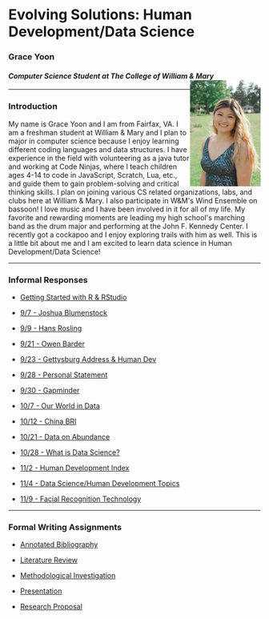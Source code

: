 # Evolving Solutions: Human Development/Data Science 

### Grace Yoon 
#### *Computer Science Student at The College of William & Mary* <img align="right" alt="drawing" src="GraceYoon.jpg" width="28%" height="28%"> 

---

### Introduction
My name is Grace Yoon and I am from Fairfax, VA. I am a freshman student at William & Mary and I plan to major in computer science because I enjoy learning different coding languages and data structures. I have experience in the field with volunteering as a java tutor and working at Code Ninjas, where I teach children ages 4-14 to code in JavaScript, Scratch, Lua, etc., and guide them to gain problem-solving and critical thinking skills. I plan on joining various CS related organizations, labs, and clubs here at William & Mary. I also participate in W&M's Wind Ensemble on bassoon! I love music and I have been involved in it for all of my life. My favorite and rewarding moments are leading my high school's marching band as the drum major and performing at the John F. Kennedy Center. I recently got a cockapoo and I enjoy exploring trails with him as well. This is a little bit about me and I am excited to learn data science in Human Development/Data Science!

---

### Informal Responses

- [Getting Started with R & RStudio](1.4.md)

- [9/7 - Joshua Blumenstock](Blumenstock.md)

- [9/9 - Hans Rosling](Rosling.md)

- [9/21 - Owen Barder](Barder.md)

- [9/23 - Gettysburg Address & Human Dev](Sept23Essay.md)

- [9/28 - Personal Statement](Sept28Essay.md)

- [9/30 - Gapminder](Sept30Gapminder.md)

- [10/7 - Our World in Data](Oct7Essay.md)

- [10/12 - China BRI](BRI.md)

- [10/21 - Data on Abundance](Oct21Essay.md)

- [10/28 - What is Data Science?](Oct28Essay.md)

- [11/2 - Human Development Index](Nov2Essay.md)

- [11/4 - Data Science/Human Development Topics](Nov4Essay.md)

- [11/9 - Facial Recognition Technology](Nov9Essay.md)

---

### Formal Writing Assignments

- [Annotated Bibliography](AnnotatedBibliography.md)

- [Literature Review](LitReview.md)

- [Methodological Investigation]()

- [Presentation]()

- [Research Proposal]()
